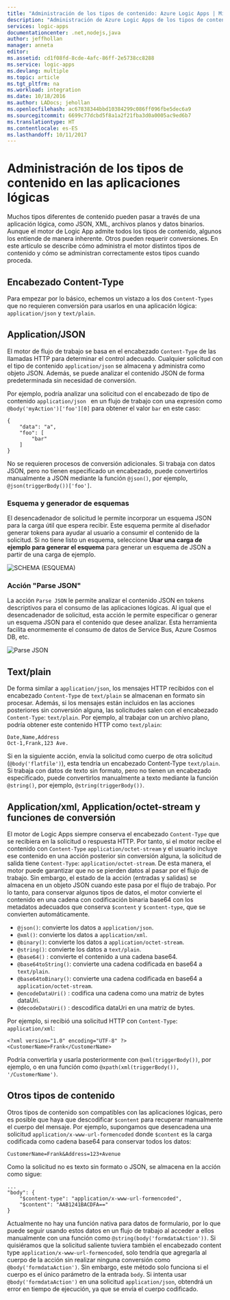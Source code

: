 ```yaml
---
title: "Administración de los tipos de contenido: Azure Logic Apps | Microsoft Docs"
description: "Administración de Azure Logic Apps de los tipos de contenido en los procesos de diseño y runtime"
services: logic-apps
documentationcenter: .net,nodejs,java
author: jeffhollan
manager: anneta
editor: 
ms.assetid: cd1f08fd-8cde-4afc-86ff-2e5738cc8288
ms.service: logic-apps
ms.devlang: multiple
ms.topic: article
ms.tgt_pltfrm: na
ms.workload: integration
ms.date: 10/18/2016
ms.author: LADocs; jehollan
ms.openlocfilehash: ac67838344bbd10384299c086ff096fbe5dec6a9
ms.sourcegitcommit: 6699c77dcbd5f8a1a2f21fba3d0a0005ac9ed6b7
ms.translationtype: HT
ms.contentlocale: es-ES
ms.lasthandoff: 10/11/2017
---
```

# <a name="handle-content-types-in-logic-apps"></a>Administración de los tipos de contenido en las aplicaciones lógicas

Muchos tipos diferentes de contenido pueden pasar a través de una aplicación lógica, como JSON, XML, archivos planos y datos binarios. Aunque el motor de Logic App admite todos los tipos de contenido, algunos los entiende de manera inherente. Otros pueden requerir conversiones. En este artículo se describe cómo administra el motor distintos tipos de contenido y cómo se administran correctamente estos tipos cuando proceda.

## <a name="content-type-header"></a>Encabezado Content-Type

Para empezar por lo básico, echemos un vistazo a los dos `Content-Types` que no requieren conversión para usarlos en una aplicación lógica: `application/json` y `text/plain`.

## <a name="applicationjson"></a>Application/JSON

El motor de flujo de trabajo se basa en el encabezado `Content-Type` de las llamadas HTTP para determinar el control adecuado. Cualquier solicitud con el tipo de contenido `application/json` se almacena y administra como objeto JSON. Además, se puede analizar el contenido JSON de forma predeterminada sin necesidad de conversión. 

Por ejemplo, podría analizar una solicitud con el encabezado de tipo de contenido `application/json ` en un flujo de trabajo con una expresión como `@body('myAction')['foo'][0]` para obtener el valor `bar` en este caso:

```
{
    "data": "a",
    "foo": [
        "bar"
    ]
}
```

No se requieren procesos de conversión adicionales. Si trabaja con datos JSON, pero no tienen especificado un encabezado, puede convertirlos manualmente a JSON mediante la función `@json()`, por ejemplo, `@json(triggerBody())['foo']`.

### <a name="schema-and-schema-generator"></a>Esquema y generador de esquemas

El desencadenador de solicitud le permite incorporar un esquema JSON para la carga útil que espera recibir. Este esquema permite al diseñador generar tokens para ayudar al usuario a consumir el contenido de la solicitud. Si no tiene listo un esquema, seleccione **Usar una carga de ejemplo para generar el esquema** para generar un esquema de JSON a partir de una carga de ejemplo.

![SCHEMA (ESQUEMA)](./media/logic-apps-http-endpoint/manualtrigger.png)

### <a name="parse-json-action"></a>Acción "Parse JSON"

La acción `Parse JSON` le permite analizar el contenido JSON en tokens descriptivos para el consumo de las aplicaciones lógicas. Al igual que el desencadenador de solicitud, esta acción le permite especificar o generar un esquema JSON para el contenido que desee analizar. Esta herramienta facilita enormemente el consumo de datos de Service Bus, Azure Cosmos DB, etc.

![Parse JSON](./media/logic-apps-content-type/ParseJSON.png)

## <a name="textplain"></a>Text/plain

De forma similar a `application/json`, los mensajes HTTP recibidos con el encabezado `Content-Type` de `text/plain` se almacenan en formato sin procesar. Además, si los mensajes están incluidos en las acciones posteriores sin conversión alguna, las solicitudes salen con el encabezado `Content-Type`: `text/plain`. Por ejemplo, al trabajar con un archivo plano, podría obtener este contenido HTTP como `text/plain`:

```
Date,Name,Address
Oct-1,Frank,123 Ave.
```

Si en la siguiente acción, envía la solicitud como cuerpo de otra solicitud (`@body('flatfile')`), esta tendría un encabezado Content-Type `text/plain`. Si trabaja con datos de texto sin formato, pero no tienen un encabezado especificado, puede convertirlos manualmente a texto mediante la función `@string()`, por ejemplo, `@string(triggerBody())`.

## <a name="applicationxml-and-applicationoctet-stream-and-converter-functions"></a>Application/xml, Application/octet-stream y funciones de conversión

El motor de Logic Apps siempre conserva el encabezado `Content-Type` que se recibiera en la solicitud o respuesta HTTP. Por tanto, si el motor recibe el contenido con `Content-Type` `application/octet-stream` y el usuario incluye ese contenido en una acción posterior sin conversión alguna, la solicitud de salida tiene `Content-Type`: `application/octet-stream`. De esta manera, el motor puede garantizar que no se pierden datos al pasar por el flujo de trabajo. Sin embargo, el estado de la acción (entradas y salidas) se almacena en un objeto JSON cuando este pasa por el flujo de trabajo. Por lo tanto, para conservar algunos tipos de datos, el motor convierte el contenido en una cadena con codificación binaria base64 con los metadatos adecuados que conserva `$content` y `$content-type`, que se convierten automáticamente. 

* `@json()`: convierte los datos a `application/json`.
* `@xml()`: convierte los datos a `application/xml`.
* `@binary()`: convierte los datos a `application/octet-stream`.
* `@string()`: convierte los datos a `text/plain`.
* `@base64()` : convierte el contenido a una cadena base64.
* `@base64toString()`: convierte una cadena codificada en base64 a `text/plain`.
* `@base64toBinary()`: convierte una cadena codificada en base64 a `application/octet-stream`.
* `@encodeDataUri()` : codifica una cadena como una matriz de bytes dataUri.
* `@decodeDataUri()` : descodifica dataUri en una matriz de bytes.

Por ejemplo, si recibió una solicitud HTTP con `Content-Type`: `application/xml`:

```
<?xml version="1.0" encoding="UTF-8" ?>
<CustomerName>Frank</CustomerName>
```

Podría convertirla y usarla posteriormente con `@xml(triggerBody())`, por ejemplo, o en una función como `@xpath(xml(triggerBody()), '/CustomerName')`.

## <a name="other-content-types"></a>Otros tipos de contenido

Otros tipos de contenido son compatibles con las aplicaciones lógicas, pero es posible que haya que descodificar `$content` para recuperar manualmente el cuerpo del mensaje. Por ejemplo, supongamos que desencadena una solicitud `application/x-www-url-formencoded` donde `$content` es la carga codificada como cadena base64 para conservar todos los datos:

```
CustomerName=Frank&Address=123+Avenue
```

Como la solicitud no es texto sin formato o JSON, se almacena en la acción como sigue:

```
...
"body": {
    "$content-type": "application/x-www-url-formencoded",
    "$content": "AAB1241BACDFA=="
}
```

Actualmente no hay una función nativa para datos de formulario, por lo que puede seguir usando estos datos en un flujo de trabajo al acceder a ellos manualmente con una función como `@string(body('formdataAction'))`. Si quisiéramos que la solicitud saliente tuviera también el encabezado content type `application/x-www-url-formencoded`, solo tendría que agregarla al cuerpo de la acción sin realizar ninguna conversión como `@body('formdataAction')`. Sin embargo, este método solo funciona si el cuerpo es el único parámetro de la entrada `body`. Si intenta usar `@body('formdataAction')` en una solicitud `application/json`, obtendrá un error en tiempo de ejecución, ya que se envía el cuerpo codificado.

